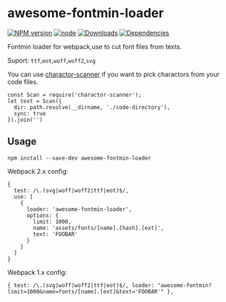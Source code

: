 # awesome-fontmin-loader


[![NPM version][npm-image]][npm-url]
[![node][node]][node-url]
[![Downloads][downloads-image]][npm-url]
[![Dependencies][dep-image]][dep-url]

Fontmin loader for webpack,use to cut font files from texts.

Suport: `ttf`,`eot`,`woff`,`woff2`,`svg`

You can use [charactor-scanner](https://github.com/Jack-Sparrow/charactor-scanner) if you want to pick charactors from your code files.

~~~
const Scan = require('charactor-scanner');
let text = Scan({
  dir: path.resolve(__dirname, './code-directory'),
  sync: true
}).join('')
~~~

## Usage

`npm install --save-dev awesome-fontmin-loader`

Webpack 2.x config:

~~~
{
  test: /\.(svg|woff|woff2|ttf|eot)$/,
  use: [
    {
      loader: 'awesome-fontmin-loader',
      options: {
        limit: 1000,
        name: 'assets/fonts/[name].[hash].[ext]',
        text: 'FOOBAR'
      }
    }
  ]
}
~~~

Webpack 1.x config:

~~~
{ test: /\.(svg|woff|woff2|ttf|eot)$/, loader: "awesome-fontmin?limit=1000&name=fonts/[name].[ext]&text='FOOBAR'" },
~~~

[downloads-image]: http://img.shields.io/npm/dm/awesome-fontmin-loader.svg
[npm-url]: https://npmjs.org/package/awesome-fontmin-loader
[npm-image]: http://img.shields.io/npm/v/awesome-fontmin-loader.svg
[node]: https://img.shields.io/node/v/awesome-fontmin-loader.svg
[node-url]: https://nodejs.org
[dep-url]: https://david-dm.org/Jack-Sparrow/awesome-fontmin-loader
[dep-image]: http://img.shields.io/david/Jack-Sparrow/awesome-fontmin-loader.svg
